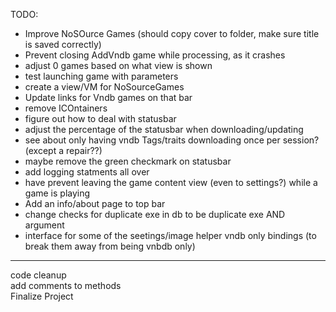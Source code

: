 TODO: 
- Improve NoSOurce Games (should copy cover to folder, make sure title is saved correctly) 
- Prevent closing AddVndb game while processing, as it crashes 
- adjust 0 games based on what view is shown 
- test launching game with parameters 
- create a view/VM for NoSourceGames 
- Update links for Vndb games on that bar 
- remove ICOntainers 
 - figure out how to deal with statusbar 
- adjust the percentage of the statusbar when downloading/updating 
- see about only having vndb Tags/traits downloading once per session? (except a repair??) 
- maybe remove the green checkmark on statusbar 
- add logging statments all over 
- have prevent leaving the game content view (even to settings?) while a game is playing 
- Add an info/about page to top bar 
- change checks for duplicate exe in db to be duplicate exe AND argument 
- interface for some of the seetings/image helper vndb only bindings (to break them away from being vnbdb only)   


--- 
code cleanup  
add comments to methods  
Finalize Project  
